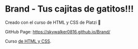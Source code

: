 # Brand - Tus cajitas de gatitos!!!

Creado con el curso de HTML y CSS de Platzi :green_heart:

GitHub Page: https://skywalker0816.github.io/Brand/

Curso [de HTML y CSS](https://platzi.com/clases/html-css/).

